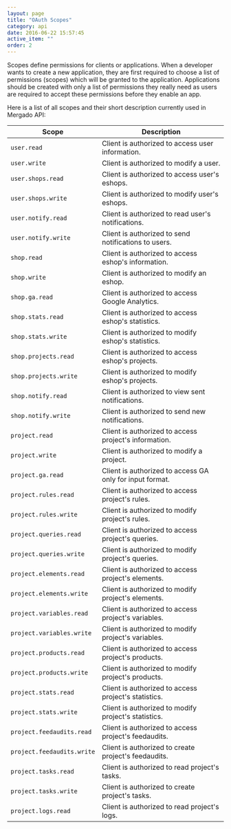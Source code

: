 ```yaml
---
layout: page
title: "OAuth Scopes"
category: api
date: 2016-06-22 15:57:45
active_item: ""
order: 2
---
```


Scopes define permissions for clients or applications. When a developer wants to create a new application, they are first required to choose a list of permissions (scopes) which will be granted to the application. Applications should be created with only a list of permissions they really need as users are required to accept these permissions before they enable an app.

Here is a list of all scopes and their short description currently used in Mergado API:

| Scope                        | Description                                              |
|------------------------------|----------------------------------------------------------|
| ``user.read``                | Client is authorized to access user information.         |
| ``user.write``               | Client is authorized to modify a user.                   |
| ``user.shops.read``          | Client is authorized to access user's eshops.            |
| ``user.shops.write``         | Client is authorized to modify user's eshops.            |
| ``user.notify.read``         | Client is authorized to read user's notifications.       |
| ``user.notify.write``        | Client is authorized to send notifications to users.     |
| ``shop.read``                | Client is authorized to access eshop's information.      |
| ``shop.write``               | Client is authorized to modify an eshop.                 |
| ``shop.ga.read``             | Client is authorized to access Google Analytics.         |
| ``shop.stats.read``          | Client is authorized to access eshop's statistics.       |
| ``shop.stats.write``         | Client is authorized to modify eshop's statistics.       |
| ``shop.projects.read``       | Client is authorized to access eshop's projects.         |
| ``shop.projects.write``      | Client is authorized to modify eshop's projects.         |
| ``shop.notify.read``         | Client is authorized to view sent notifications.         |
| ``shop.notify.write``        | Client is authorized to send new notifications.          |
| ``project.read``             | Client is authorized to access project's information.    |
| ``project.write``            | Client is authorized to modify a project.                |
| ``project.ga.read``          | Client is authorized to access GA only for input format. |
| ``project.rules.read``       | Client is authorized to access project's rules.          |
| ``project.rules.write``      | Client is authorized to modify project's rules.          |
| ``project.queries.read``     | Client is authorized to access project's queries.        |
| ``project.queries.write``    | Client is authorized to modify project's queries.        |
| ``project.elements.read``    | Client is authorized to access project's elements.       |
| ``project.elements.write``   | Client is authorized to modify project's elements.       |
| ``project.variables.read``   | Client is authorized to access project's variables.      |
| ``project.variables.write``  | Client is authorized to modify project's variables.      |
| ``project.products.read``    | Client is authorized to access project's products.       |
| ``project.products.write``   | Client is authorized to modify project's products.       |
| ``project.stats.read``       | Client is authorized to access project's statistics.     |
| ``project.stats.write``      | Client is authorized to modify project's statistics.     |
| ``project.feedaudits.read``  | Client is authorized to access project's feedaudits.     |
| ``project.feedaudits.write`` | Client is authorized to create project's feedaudits.     |
| ``project.tasks.read``       | Client is authorized to read project's tasks.            |
| ``project.tasks.write``      | Client is authorized to create project's tasks.          |
| ``project.logs.read``        | Client is authorized to read project's logs.             |
